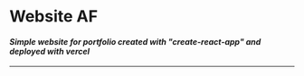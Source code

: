 # Website AF
#### _Simple  website for portfolio created with "create-react-app" and deployed with vercel_
___

